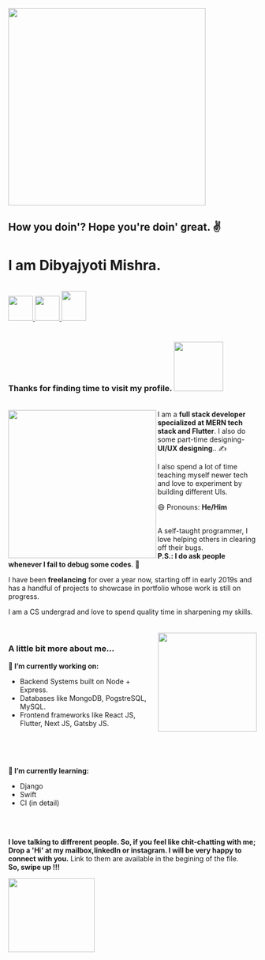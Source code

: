 
### &nbsp; &nbsp; &nbsp; &nbsp; &nbsp; &nbsp; &nbsp; &nbsp; &nbsp; &nbsp; &nbsp; &nbsp; &nbsp; &nbsp; <img src="https://media.giphy.com/media/l0FF56cexcW2JAXCJj/giphy.gif" height="400" width="400">

<h2>How you doin'? Hope you're doin' great. ✌ </h2>

<h1> <strong> I am Dibyajyoti Mishra. </strong> </h1>
<br/>
<a href="https://www.instagram.com/_p.r.i.n.c.e.m.i.s.h.r.a_/"><img src="https://upload.wikimedia.org/wikipedia/commons/thumb/e/e7/Instagram_logo_2016.svg/1200px-Instagram_logo_2016.svg.png" width="50"> <a>
<a href="https://www.linkedin.com/in/dibyajyoti-mishra-a795b71a3/"><img src="https://upload.wikimedia.org/wikipedia/commons/thumb/c/c9/Linkedin.svg/1200px-Linkedin.svg.png" width="50"> <a>
<a href="mailto:dibyajyotimishra14@gmail.com"><img src="https://economictimes.indiatimes.com/photo/68666283.cms" width="50" height="60"> <a>
 <br/>
 <br/>
 
 <h3> Thanks for finding time to visit my profile. <img src="https://media.giphy.com/media/3o6YgeW2KCMkubUVos/giphy.gif" width="100"> </h3> 
<br/>

<img align="left" src="https://media.giphy.com/media/SS8CV2rQdlYNLtBCiF/giphy.gif" width="300">
I am a <strong>full stack developer specialized at MERN tech stack and Flutter</strong>. I also do some part-time designing- <strong>UI/UX designing</strong>.. ✍ 

I also spend a lot of time teaching myself newer tech and love to experiment by building different UIs.

😄 Pronouns: **He/Him**
<br/>
<br/>

A self-taught programmer, I love helping others in clearing off their bugs.
<br/>
**P.S.: I do ask people whenever I fail to debug some codes**. 😬

I have been <strong>freelancing</strong> for over a year now, starting off in early 2019s and has a handful of projects to showcase in portfolio whose work is still on progress.

I am a CS undergrad and love to spend quality time in sharpening my skills.
<br/>
<br/>
<br/>
<img align="right" src="https://media.giphy.com/media/C3kuUBZHNYOje/giphy.gif" width="200">
<h3> <strong>A little bit more about me...</strong> </h3>

**🔭 I’m currently working on:**
- Backend Systems built on Node + Express.
- Databases like MongoDB, PogstreSQL, MySQL.
- Frontend frameworks like React JS, Flutter, Next JS, Gatsby JS.

<br/>
<br/>
<br/>

**🌱 I’m currently learning:**
- Django
- Swift
- CI (in detail)

<br/>
<br/>

**I love talking to diffrerent people. So, if you feel like chit-chatting with me; Drop a 'Hi' at my mailbox,linkedIn or instagram. I will be very happy to connect with you.**
Link to them are available in the begining of the file. 
<br/> 
**So, swipe up !!!**

<img src="https://media.giphy.com/media/1gCRLZBWo2w4Jc66DT/giphy.gif" height="150" width="175">


